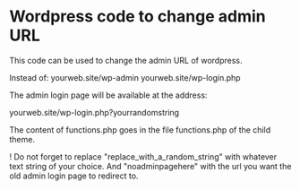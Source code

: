 # Wordpress code to change admin URL

This code can be used to change the admin URL of wordpress.

Instead of:
yourweb.site/wp-admin
yourweb.site/wp-login.php

The admin login page will be available at the address:

yourweb.site/wp-login.php?yourrandomstring

The content of functions.php goes in the file functions.php of the child theme.

! Do not forget to replace "replace_with_a_random_string" with whatever text string of your choice. And "noadminpagehere" with the url you want the old admin login page to redirect to.
